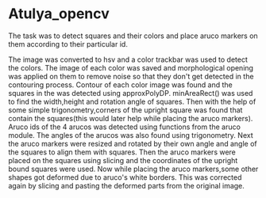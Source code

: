 # Atulya_opencv

The task was to detect squares and their colors and place aruco markers on them according to their particular id.

The image was converted to hsv and a color trackbar was used to detect the colors. The image of each color was saved and morphological opening was applied on them to remove noise so that they don't get detected in the contouring process. Contour of each color image was found and the squares in the was detected using approxPolyDP. minAreaRect() was used to find the width,height and rotation angle of squares. Then with the help of some simple trigonometry,corners of the upright square was found that contain the squares(this would later help while placing the aruco markers). Aruco ids of the 4 arucos was detected using functions from the aruco module. The angles of the arucos was also found using trigonometry. Next the aruco markers were resized and rotated by their own angle and angle of the squares to align them with squares. Then the aruco markers were placed on the squares using slicing and the coordinates of the upright bound squares were used. Now while placing the aruco markers,some other shapes got deformed due to aruco's white borders. This was corrected again by slicing and pasting the deformed parts from the original image.
